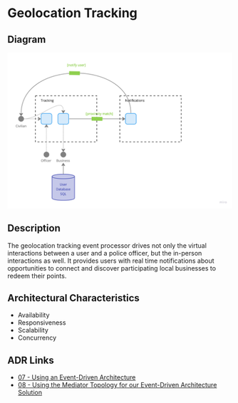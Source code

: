 # Geolocation Tracking

## Diagram

![Geolocation Tracing](../../assets/detailed-geolocation-tracking.jpg)

## Description
The geolocation tracking event processor drives not only the virtual interactions between a user and a police officer, but the in-person interactions as well. It provides users with real time notifications about opportunities to connect and discover participating local businesses to redeem their points.

## Architectural Characteristics
- Availability
- Responsiveness
- Scalability
- Concurrency

## ADR Links
- [07 - Using an Event-Driven Architecture](../adr/07-event-driven.md)
- [08 - Using the Mediator Topology for our Event-Driven Architecture Solution](../adr/08-mediator-topology.md)